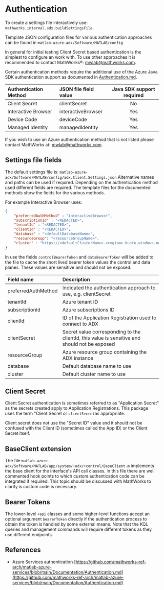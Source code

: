 # Authentication

To create a settings file interactively use: `mathworks.internal.adx.buildSettingsFile`.

Template JSON configuration files for various authentication approaches can be
found in `matlab-azure-adx/Software/MATLAB/config`

In general for initial testing Client Secret based authentication is the simplest
to configure an work with. To use other approaches it is recommended to contact
MathWorks®: <mwlab@mathworks.com>.

Certain authentication methods require the additional use of the Azure Java SDK
authentication support as documented in [Authentication.md](Authentication.md).

| Authentication Method | JSON file field value | Java SDK support required |
|:----------------------|:----------------------|:-------------------------:|
| Client Secret         | clientSecret          | No                        |
| Interactive Browser   | interactiveBrowser    | Yes                       |
| Device Code           | deviceCode            | Yes                       |
| Managed Identity      | managedIdentity       | Yes                       |

If you wish to use an Azure authentication method that is not listed please contact MathWorks at: <mwlab@mathworks.com>.

## Settings file fields

The default settings file is: `matlab-azure-adx/Software/MATLAB/config/adx.Client.Settings.json`
Alternative names and paths can be used if required.
Depending on the authentication method used different fields are required. The
template files for the documented methods show the fields for the various methods.

For example Interactive Browser uses:

```json
{
    "preferredAuthMethod" : "interactiveBrowser",
    "subscriptionId" : "<REDACTED>",
    "tenantId" : "<REDACTED>",
    "clientId" : "<REDACTED>",
    "database" : "<defaultDatabaseName>",
    "resourceGroup": "<resourceGroupName>",
    "cluster" : "https://<defaultClusterName>.<region>.kusto.windows.net"
}
```

In use the fields `controlBearerToken` and `dataBearerToken` will be added to the file
to cache the short lived bearer token values the control and data planes. These values are sensitive and should not be exposed.

| Field name          | Description |
|:--------------------|:------------|
| preferredAuthMethod | Indicated the authentication approach to use, e.g. clientSecret |
| tenantId            | Azure tenant ID |
| subscriptionId      | Azure subscriptions ID |
| clientId            | ID of the Application Registration used to connect to ADX |
| clientSecret        | Secret value corresponding to the clientId, this value is sensitive and should not be exposed |
| resourceGroup       | Azure resource group containing the ADX instance |
| database            | Default database name to use |
| cluster             | Default cluster name to use |

## Client Secret

Client Secret authentication is sometimes referred to as "Application Secret" as the
secrets created apply to Application Registrations. This package uses the term "Client
Secret or `clientSecret`as appropriate.

Client secret does not use the "Secret ID" value and it should not be confused with the
Client ID (sometimes called the App ID) or the Client Secret itself.

## BaseClient extension

The file `matlab-azure-adx/Software/MATLAB/app/system/+adx/+control/BaseClient.m`
implements the base client for the interface's API call classes.
In this file there are well commented hook points to which custom authentication
code can be integrated if required. This topic should be discussed with MathWorks
to clarify is custom code is necessary.

## Bearer Tokens

The lower-level `+api` classes and some higher-level functions accept an optional
argument `bearerToken` directly if the authentication process to obtain the token
is handled by some external means. Note that the KQL queries and management commands
will require different tokens as they use different endpoints.

## References

* Azure Services authentication [https://github.com/mathworks-ref-arch/matlab-azure-services/blob/main/Documentation/Authentication.md](https://github.com/mathworks-ref-arch/matlab-azure-services/blob/main/Documentation/Authentication.md)

[//]: #  (Copyright 2023-2024 The MathWorks, Inc.)
